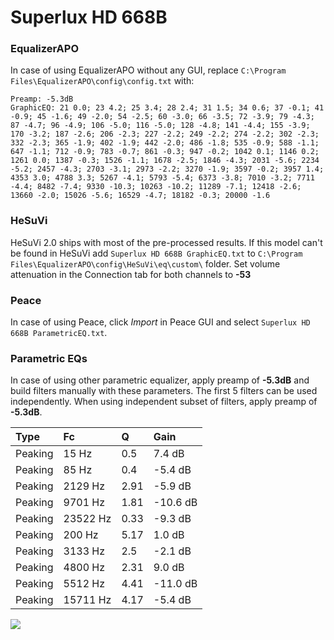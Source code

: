 # Superlux HD 668B

### EqualizerAPO
In case of using EqualizerAPO without any GUI, replace `C:\Program Files\EqualizerAPO\config\config.txt`
with:
```
Preamp: -5.3dB
GraphicEQ: 21 0.0; 23 4.2; 25 3.4; 28 2.4; 31 1.5; 34 0.6; 37 -0.1; 41 -0.9; 45 -1.6; 49 -2.0; 54 -2.5; 60 -3.0; 66 -3.5; 72 -3.9; 79 -4.3; 87 -4.7; 96 -4.9; 106 -5.0; 116 -5.0; 128 -4.8; 141 -4.4; 155 -3.9; 170 -3.2; 187 -2.6; 206 -2.3; 227 -2.2; 249 -2.2; 274 -2.2; 302 -2.3; 332 -2.3; 365 -1.9; 402 -1.9; 442 -2.0; 486 -1.8; 535 -0.9; 588 -1.1; 647 -1.1; 712 -0.9; 783 -0.7; 861 -0.3; 947 -0.2; 1042 0.1; 1146 0.2; 1261 0.0; 1387 -0.3; 1526 -1.1; 1678 -2.5; 1846 -4.3; 2031 -5.6; 2234 -5.2; 2457 -4.3; 2703 -3.1; 2973 -2.2; 3270 -1.9; 3597 -0.2; 3957 1.4; 4353 3.0; 4788 3.3; 5267 -4.1; 5793 -5.4; 6373 -3.8; 7010 -3.2; 7711 -4.4; 8482 -7.4; 9330 -10.3; 10263 -10.2; 11289 -7.1; 12418 -2.6; 13660 -2.0; 15026 -5.6; 16529 -4.7; 18182 -0.3; 20000 -1.6
```

### HeSuVi
HeSuVi 2.0 ships with most of the pre-processed results. If this model can't be found in HeSuVi add
`Superlux HD 668B GraphicEQ.txt` to `C:\Program Files\EqualizerAPO\config\HeSuVi\eq\custom\` folder.
Set volume attenuation in the Connection tab for both channels to **-53**

### Peace
In case of using Peace, click *Import* in Peace GUI and select `Superlux HD 668B ParametricEQ.txt`.

### Parametric EQs
In case of using other parametric equalizer, apply preamp of **-5.3dB** and build filters manually
with these parameters. The first 5 filters can be used independently.
When using independent subset of filters, apply preamp of **-5.3dB**.

| Type    | Fc       |    Q | Gain     |
|:--------|:---------|:-----|:---------|
| Peaking | 15 Hz    | 0.5  | 7.4 dB   |
| Peaking | 85 Hz    | 0.4  | -5.4 dB  |
| Peaking | 2129 Hz  | 2.91 | -5.9 dB  |
| Peaking | 9701 Hz  | 1.81 | -10.6 dB |
| Peaking | 23522 Hz | 0.33 | -9.3 dB  |
| Peaking | 200 Hz   | 5.17 | 1.0 dB   |
| Peaking | 3133 Hz  | 2.5  | -2.1 dB  |
| Peaking | 4800 Hz  | 2.31 | 9.0 dB   |
| Peaking | 5512 Hz  | 4.41 | -11.0 dB |
| Peaking | 15711 Hz | 4.17 | -5.4 dB  |

![](https://raw.githubusercontent.com/jaakkopasanen/AutoEq/master/results/rtings/rtings/Superlux%20HD%20668B/Superlux%20HD%20668B.png)